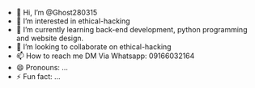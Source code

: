 - 👋 Hi, I’m @Ghost280315
- 👀 I’m interested in ethical-hacking
- 🌱 I’m currently learning back-end development, python programming and website design.
- 💞️ I’m looking to collaborate on ethical-hacking
- 📫 How to reach me DM Via Whatsapp: 09166032164
- 😄 Pronouns: ...
- ⚡ Fun fact: ...

<!---
Ghost280315/Ghost280315 is a ✨ special ✨ repository because its `README.md` (this file) appears on your GitHub profile.
You can click the Preview link to take a look at your changes.
--->
